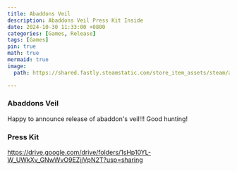 ```yaml
---
title: Abaddons Veil
description: Abaddons Veil Press Kit Inside
date: 2024-10-30 11:33:00 +0800
categories: [Games, Release]
tags: [Games]
pin: true
math: true
mermaid: true
image:
  path: https://shared.fastly.steamstatic.com/store_item_assets/steam/apps/2476040/header.jpg?t=1730144915

---
```


### Abaddons Veil

Happy to announce release of abaddon's veil!!! Good hunting!


### Press Kit

<https://drive.google.com/drive/folders/1sHp10YL-W_UWkXv_GNwWvO9EZjjVpN2T?usp=sharing>
